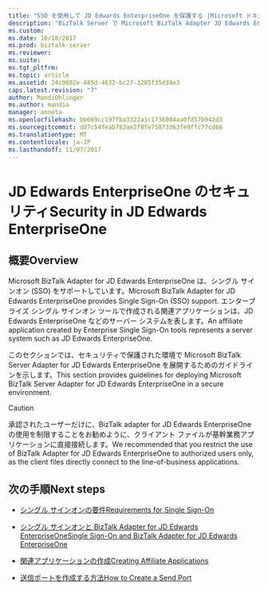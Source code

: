 ```yaml
---
title: "SSO を使用して JD Edwards EnterpriseOne を保護する |Microsoft ドキュメント"
description: "BizTalk Server で Microsoft BizTalk Adapter JD Edwards EnterpriseOne を使用する場合のセキュリティの概要"
ms.custom: 
ms.date: 10/18/2017
ms.prod: biztalk-server
ms.reviewer: 
ms.suite: 
ms.tgt_pltfrm: 
ms.topic: article
ms.assetid: 24c9802e-485d-4632-bc27-3285f35d34e3
caps.latest.revision: "7"
author: MandiOhlinger
ms.author: mandia
manager: anneta
ms.openlocfilehash: bb669cc197fba3322a1c1736004aa0fd57b942d3
ms.sourcegitcommit: dd7c54feab783ae2f8fe75873363fe9ffc77cd66
ms.translationtype: MT
ms.contentlocale: ja-JP
ms.lasthandoff: 11/07/2017
---
```

# <a name="security-in-jd-edwards-enterpriseone"></a><span data-ttu-id="53abf-103">JD Edwards EnterpriseOne のセキュリティ</span><span class="sxs-lookup"><span data-stu-id="53abf-103">Security in JD Edwards EnterpriseOne</span></span>

## <a name="overview"></a><span data-ttu-id="53abf-104">概要</span><span class="sxs-lookup"><span data-stu-id="53abf-104">Overview</span></span>

<span data-ttu-id="53abf-105">Microsoft BizTalk Adapter for JD Edwards EnterpriseOne は、シングル サインオン (SSO) をサポートしています。</span><span class="sxs-lookup"><span data-stu-id="53abf-105">Microsoft BizTalk Adapter for JD Edwards EnterpriseOne provides Single Sign-On (SSO) support.</span></span> <span data-ttu-id="53abf-106">エンタープライズ シングル サインオン ツールで作成される関連アプリケーションは、JD Edwards EnterpriseOne などのサーバー システムを表します。</span><span class="sxs-lookup"><span data-stu-id="53abf-106">An affiliate application created by Enterprise Single Sign-On tools represents a server system such as JD Edwards EnterpriseOne.</span></span> 

<span data-ttu-id="53abf-107">このセクションでは、セキュリティで保護された環境で Microsoft BizTalk Server Adapter for JD Edwards EnterpriseOne を展開するためのガイドラインを示します。</span><span class="sxs-lookup"><span data-stu-id="53abf-107">This section provides guidelines for deploying Microsoft BizTalk Server Adapter for JD Edwards EnterpriseOne in a secure environment.</span></span>  
  
> [!CAUTION]
>  <span data-ttu-id="53abf-108">承認されたユーザーだけに、BizTalk adapter for JD Edwards EnterpriseOne の使用を制限することをお勧めように、クライアント ファイルが基幹業務アプリケーションに直接接続します。</span><span class="sxs-lookup"><span data-stu-id="53abf-108">We recommended that you restrict the use of BizTalk Adapter for JD Edwards EnterpriseOne to authorized users only, as the client files directly connect to the line-of-business applications.</span></span>  
  
## <a name="next-steps"></a><span data-ttu-id="53abf-109">次の手順</span><span class="sxs-lookup"><span data-stu-id="53abf-109">Next steps</span></span> 
  
-   [<span data-ttu-id="53abf-110">シングル サインオンの要件</span><span class="sxs-lookup"><span data-stu-id="53abf-110">Requirements for Single Sign-On</span></span>](../core/requirements-for-single-sign-on1.md)  
  
-   [<span data-ttu-id="53abf-111">シングル サインオンと BizTalk Adapter for JD Edwards EnterpriseOne</span><span class="sxs-lookup"><span data-stu-id="53abf-111">Single Sign-On and BizTalk Adapter for JD Edwards EnterpriseOne</span></span>](../core/single-sign-on-and-biztalk-adapter-for-jd-edwards-enterpriseone.md)  
  
-   [<span data-ttu-id="53abf-112">関連アプリケーションの作成</span><span class="sxs-lookup"><span data-stu-id="53abf-112">Creating Affiliate Applications</span></span>](../core/creating-affiliate-applications4.md)  
  
-   [<span data-ttu-id="53abf-113">送信ポートを作成する方法</span><span class="sxs-lookup"><span data-stu-id="53abf-113">How to Create a Send Port</span></span>](../core/how-to-create-a-send-port1.md)